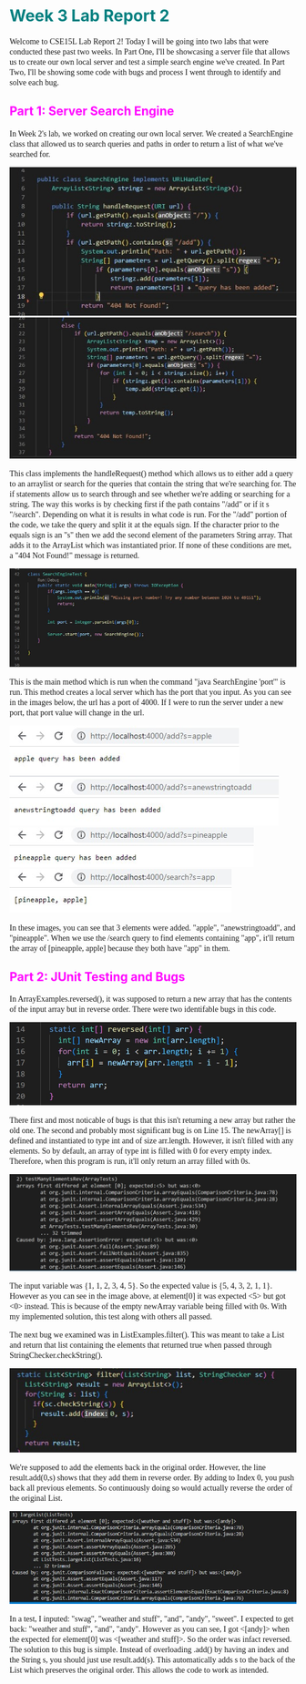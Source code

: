 # <span style="color:teal"> Week 3 Lab Report 2 </span>

<span style="font-family:Hellvetica; font-size:1em;">Welcome to CSE15L Lab Report 2! Today I will be going into two labs that were conducted these past two weeks. In Part One, I'll be showcasing a server file that allows us to create our own local server and test a simple search engine we've created. In Part Two, I'll be showing some code with bugs and process I went through to identify and solve each bug.</span>

## <span style="color:Magenta"> Part 1: Server Search Engine </span>
<span style="font-family:Hellvetica; font-size:1em;"> In Week 2's lab, we worked on creating our own local server. We created a SearchEngine class that allowed us to search queries and paths in order to return a list of what we've searched for. </span>

![image](code_add.jpg)
![image](code_search.jpg)

<span style="font-family:Hellvetica; font-size:1em;"> This class implements the handleRequest() method which allows us to either add a query to an arraylist or search for the queries that contain the string that we're searching for. The if statements allow us to search through and see whether we're adding or searching for a string. The way this works is by checking first if the path contains "/add" or if it s "/search". Depending on what it is results in what code is run. For the "/add" portion of the code, we take the query and split it at the equals sign. If the character prior to the equals sign is an "s" then we add the second element of the parameters String array. That adds it to the ArrayList which was instantiated prior. If none of these conditions are met, a "404 Not Found!" message is returned. </span>

![image](SearchEngineCode_main.jpg)

<span style="font-family:Hellvetica; font-size:1em;"> This is the main method which is run when the command "java SearchEngine 'port'" is run. This method creates a local server which has the port that you input. As you can see in the images below, the url has a port of 4000. If I were to run the server under a new port, that port value will change in the url. </span>

![image](apple_add.jpg)
![image](anewstring_add.jpg)
![image](pineapple_add.jpg)
![image](app_search.jpg)

<span style="font-family:Hellvetica; font-size:1em;"> In these images, you can see that 3 elements were added. "apple", "anewstringtoadd", and "pineapple". When we use the /search query to find elements containing "app", it'll return the array of [pineapple, apple] because they both have "app" in them. </span>



## <span style="color:Magenta"> Part 2: JUnit Testing and Bugs</span>
<span style="font-family:Hellvetica; font-size:1em;">In ArrayExamples.reversed(), it was supposed to return a new array that has the contents of the input array but in reverse order. There were two identifable bugs in this code. </span>

![image](Pre-fix_reversed.jpg)

<span style="font-family:Hellvetica; font-size:1em;">There first and most noticable of bugs is that this isn't returning a new array but rather the old one. The second and probably most significant bug is on Line 15. The newArray[] is defined and instantiated to type int and of size arr.length. However, it isn't filled with any elements. So by default, an array of type int is filled with 0 for every empty index. Therefore, when this program is run, it'll only return an array filled with 0s. </span>

![image](failed_reverse.jpg)


<span style="font-family:Hellvetica; font-size:1em;"> The input variable was {1, 1, 2, 3, 4, 5}. So the expected value is {5, 4, 3, 2, 1, 1}. However as you can see in the image above, at element[0] it was expected <5> but got <0> instead. This is because of the empty newArray variable being filled with 0s. With my implemented solution, this test along with others all passed. </span>

<span style="font-family:Hellvetica; font-size:1em;"> The next bug we examined was in ListExamples.filter(). This was meant to take a List and return that list containing the elements that returned true when passed through StringChecker.checkString(). </span>

![image](Pre-fix_filter.jpg)

<span style="font-family:Hellvetica; font-size:1em;"> We're supposed to add the elements back in the original order. However, the line result.add(0,s) shows that they add them in reverse order. By adding to Index 0, you push back all previous elements. So continuously doing so would actually reverse the order of the original List. </span>

![image](filter_fail.jpg)

<span style="font-family:Hellvetica; font-size:1em;"> In a test, I inputed: "swag", "weather and stuff", "and", "andy", "sweet". I expected to get back: "weather and stuff", "and", "andy". However as you can see, I got <[andy]> when the expected for element[0] was <[weather and stuff]>. So the order was infact reversed. The solution to this bug is simple. Instead of overloading .add() by having an index and the String s, you should just use result.add(s). This automatically adds s to the back of the List which preserves the original order. This allows the code to work as intended. </span>